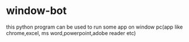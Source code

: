 # window-bot
this python program can be used to run some app on window pc(app like chrome,excel, ms word,powerpoint,adobe reader etc)
